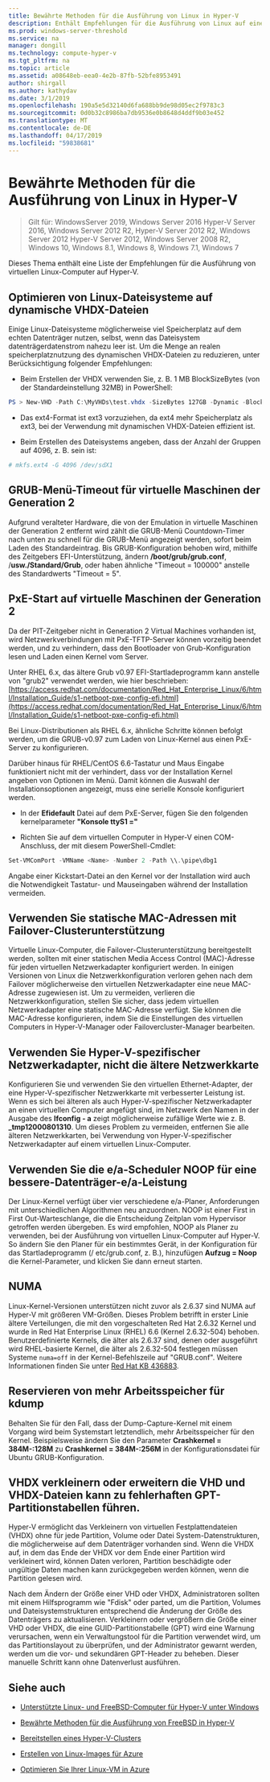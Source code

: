 ```yaml
---
title: Bewährte Methoden für die Ausführung von Linux in Hyper-V
description: Enthält Empfehlungen für die Ausführung von Linux auf einem virtuellen Computer
ms.prod: windows-server-threshold
ms.service: na
manager: dongill
ms.technology: compute-hyper-v
ms.tgt_pltfrm: na
ms.topic: article
ms.assetid: a08648eb-eea0-4e2b-87fb-52bfe8953491
author: shirgall
ms.author: kathydav
ms.date: 3/1/2019
ms.openlocfilehash: 190a5e5d32140d6fa688bb9de98d05ec2f9783c3
ms.sourcegitcommit: 0d0b32c8986ba7db9536e0b8648d4ddf9b03e452
ms.translationtype: MT
ms.contentlocale: de-DE
ms.lasthandoff: 04/17/2019
ms.locfileid: "59838681"
---
```

# <a name="best-practices-for-running-linux-on-hyper-v"></a>Bewährte Methoden für die Ausführung von Linux in Hyper-V

>Gilt für: WindowsServer 2019, Windows Server 2016 Hyper-V Server 2016, Windows Server 2012 R2, Hyper-V Server 2012 R2, Windows Server 2012 Hyper-V Server 2012, Windows Server 2008 R2, Windows 10, Windows 8.1, Windows 8, Windows 7.1, Windows 7

Dieses Thema enthält eine Liste der Empfehlungen für die Ausführung von virtuellen Linux-Computer auf Hyper-V.

## <a name="tuning-linux-file-systems-on-dynamic-vhdx-files"></a>Optimieren von Linux-Dateisysteme auf dynamische VHDX-Dateien

Einige Linux-Dateisysteme möglicherweise viel Speicherplatz auf dem echten Datenträger nutzen, selbst, wenn das Dateisystem datenträgerdatenstrom nahezu leer ist. Um die Menge an realen speicherplatznutzung des dynamischen VHDX-Dateien zu reduzieren, unter Berücksichtigung folgender Empfehlungen:

* Beim Erstellen der VHDX verwenden Sie, z. B. 1 MB BlockSizeBytes (von der Standardeinstellung 32MB) in PowerShell:

```Powershell
PS > New-VHD -Path C:\MyVHDs\test.vhdx -SizeBytes 127GB -Dynamic -BlockSizeBytes 1MB
```

* Das ext4-Format ist ext3 vorzuziehen, da ext4 mehr Speicherplatz als ext3, bei der Verwendung mit dynamischen VHDX-Dateien effizient ist.

* Beim Erstellen des Dateisystems angeben, dass der Anzahl der Gruppen auf 4096, z. B. sein ist:

```bash
# mkfs.ext4 -G 4096 /dev/sdX1

```

## <a name="grub-menu-timeout-on-generation-2-virtual-machines"></a>GRUB-Menü-Timeout für virtuelle Maschinen der Generation 2

Aufgrund veralteter Hardware, die von der Emulation in virtuelle Maschinen der Generation 2 entfernt wird zählt die GRUB-Menü Countdown-Timer nach unten zu schnell für die GRUB-Menü angezeigt werden, sofort beim Laden des Standardeintrag. Bis GRUB-Konfiguration behoben wird, mithilfe des Zeitgebers EFI-Unterstützung, ändern **/boot/grub/grub.conf**, /**usw./Standard/Grub**, oder haben ähnliche "Timeout = 100000" anstelle des Standardwerts "Timeout = 5".

## <a name="pxe-boot-on-generation-2-virtual-machines"></a>PxE-Start auf virtuelle Maschinen der Generation 2

Da der PIT-Zeitgeber nicht in Generation 2 Virtual Machines vorhanden ist, wird Netzwerkverbindungen mit PxE-TFTP-Server können vorzeitig beendet werden, und zu verhindern, dass den Bootloader von Grub-Konfiguration lesen und Laden einen Kernel vom Server.

Unter RHEL 6.x, das ältere Grub v0.97 EFI-Startladeprogramm kann anstelle von "grub2" verwendet werden, wie hier beschrieben: [https://access.redhat.com/documentation/Red_Hat_Enterprise_Linux/6/html/Installation_Guide/s1-netboot-pxe-config-efi.html](https://access.redhat.com/documentation/Red_Hat_Enterprise_Linux/6/html/Installation_Guide/s1-netboot-pxe-config-efi.html)

Bei Linux-Distributionen als RHEL 6.x, ähnliche Schritte können befolgt werden, um die GRUB-v0.97 zum Laden von Linux-Kernel aus einen PxE-Server zu konfigurieren.

Darüber hinaus für RHEL/CentOS 6.6-Tastatur und Maus Eingabe funktioniert nicht mit der verhindert, dass vor der Installation Kernel angeben von Optionen im Menü. Damit können die Auswahl der Installationsoptionen angezeigt, muss eine serielle Konsole konfiguriert werden.

* In der **Efidefault** Datei auf dem PxE-Server, fügen Sie den folgenden kernelparameter **"Konsole ttyS1 ="**

* Richten Sie auf dem virtuellen Computer in Hyper-V einen COM-Anschluss, der mit diesem PowerShell-Cmdlet:

```Powershell
Set-VMComPort -VMName <Name> -Number 2 -Path \\.\pipe\dbg1

```

Angabe einer Kickstart-Datei an den Kernel vor der Installation wird auch die Notwendigkeit Tastatur- und Mauseingaben während der Installation vermeiden.

## <a name="use-static-mac-addresses-with-failover-clustering"></a>Verwenden Sie statische MAC-Adressen mit Failover-Clusterunterstützung

Virtuelle Linux-Computer, die Failover-Clusterunterstützung bereitgestellt werden, sollten mit einer statischen Media Access Control (MAC)-Adresse für jeden virtuellen Netzwerkadapter konfiguriert werden. In einigen Versionen von Linux die Netzwerkkonfiguration verloren gehen nach dem Failover möglicherweise den virtuellen Netzwerkadapter eine neue MAC-Adresse zugewiesen ist. Um zu vermeiden, verlieren die Netzwerkkonfiguration, stellen Sie sicher, dass jedem virtuellen Netzwerkadapter eine statische MAC-Adresse verfügt. Sie können die MAC-Adresse konfigurieren, indem Sie die Einstellungen des virtuellen Computers in Hyper-V-Manager oder Failovercluster-Manager bearbeiten.

## <a name="use-hyper-v-specific-network-adapters-not-the-legacy-network-adapter"></a>Verwenden Sie Hyper-V-spezifischer Netzwerkadapter, nicht die ältere Netzwerkkarte

Konfigurieren Sie und verwenden Sie den virtuellen Ethernet-Adapter, der eine Hyper-V-spezifischer Netzwerkkarte mit verbesserter Leistung ist. Wenn es sich bei älteren als auch Hyper-V-spezifischer Netzwerkadapter an einen virtuellen Computer angefügt sind, im Netzwerk den Namen in der Ausgabe des **Ifconfig - a** zeigt möglicherweise zufällige Werte wie z. B. **_tmp12000801310**. Um dieses Problem zu vermeiden, entfernen Sie alle älteren Netzwerkkarten, bei Verwendung von Hyper-V-spezifischer Netzwerkadapter auf einem virtuellen Linux-Computer.

## <a name="use-io-scheduler-noop-for-better-disk-io-performance"></a>Verwenden Sie die e/a-Scheduler NOOP für eine bessere-Datenträger-e/a-Leistung

Der Linux-Kernel verfügt über vier verschiedene e/a-Planer, Anforderungen mit unterschiedlichen Algorithmen neu anzuordnen. NOOP ist einer First in First Out-Warteschlange, die die Entscheidung Zeitplan vom Hypervisor getroffen werden übergeben. Es wird empfohlen, NOOP als Planer zu verwenden, bei der Ausführung von virtuellen Linux-Computer auf Hyper-V. So ändern Sie den Planer für ein bestimmtes Gerät, in der Konfiguration für das Startladeprogramm (/ etc/grub.conf, z. B.), hinzufügen **Aufzug = Noop** die Kernel-Parameter, und klicken Sie dann erneut starten.

## <a name="numa"></a>NUMA

Linux-Kernel-Versionen unterstützen nicht zuvor als 2.6.37 sind NUMA auf Hyper-V mit größeren VM-Größen. Dieses Problem betrifft in erster Linie ältere Verteilungen, die mit den vorgeschalteten Red Hat 2.6.32 Kernel und wurde in Red Hat Enterprise Linux (RHEL) 6.6 (Kernel 2.6.32-504) behoben. Benutzerdefinierte Kernels, die älter als 2.6.37 sind, denen oder ausgeführt wird RHEL-basierte Kernel, die älter als 2.6.32-504 festlegen müssen Systeme `numa=off` in der Kernel-Befehlszeile auf "GRUB.conf". Weitere Informationen finden Sie unter [Red Hat KB 436883](https://access.redhat.com/solutions/436883).

## <a name="reserve-more-memory-for-kdump"></a>Reservieren von mehr Arbeitsspeicher für kdump

Behalten Sie für den Fall, dass der Dump-Capture-Kernel mit einem Vorgang wird beim Systemstart letztendlich, mehr Arbeitsspeicher für den Kernel. Beispielsweise ändern Sie den Parameter **Crashkernel = 384M-:128M** zu **Crashkernel = 384M-:256M** in der Konfigurationsdatei für Ubuntu GRUB-Konfiguration.

## <a name="shrinking-vhdx-or-expanding-vhd-and-vhdx-files-can-result-in-erroneous-gpt-partition-tables"></a>VHDX verkleinern oder erweitern die VHD und VHDX-Dateien kann zu fehlerhaften GPT-Partitionstabellen führen.

Hyper-V ermöglicht das Verkleinern von virtuellen Festplattendateien (VHDX) ohne für jede Partition, Volume oder Datei System-Datenstrukturen, die möglicherweise auf dem Datenträger vorhanden sind. Wenn die VHDX auf, in dem das Ende der VHDX vor dem Ende einer Partition wird verkleinert wird, können Daten verloren, Partition beschädigte oder ungültige Daten machen kann zurückgegeben werden können, wenn die Partition gelesen wird.

Nach dem Ändern der Größe einer VHD oder VHDX, Administratoren sollten mit einem Hilfsprogramm wie "Fdisk" oder parted, um die Partition, Volumes und Dateisystemstrukturen entsprechend die Änderung der Größe des Datenträgers zu aktualisieren. Verkleinern oder vergrößern die Größe einer VHD oder VHDX, die eine GUID-Partitionstabelle (GPT) wird eine Warnung verursachen, wenn ein Verwaltungstool für die Partition verwendet wird, um das Partitionslayout zu überprüfen, und der Administrator gewarnt werden, werden um die vor- und sekundären GPT-Header zu beheben. Dieser manuelle Schritt kann ohne Datenverlust ausführen.

## <a name="see-also"></a>Siehe auch

* [Unterstützte Linux- und FreeBSD-Computer für Hyper-V unter Windows](Supported-Linux-and-FreeBSD-virtual-machines-for-Hyper-V-on-Windows.md)

* [Bewährte Methoden für die Ausführung von FreeBSD in Hyper-V](Best-practices-for-running-FreeBSD-on-Hyper-V.md)

* [Bereitstellen eines Hyper-V-Clusters](https://technet.microsoft.com/library/jj863389.aspx)

* [Erstellen von Linux-Images für Azure](https://docs.microsoft.com/en-us/azure/virtual-machines/linux/create-upload-generic)

* [Optimieren Sie Ihrer Linux-VM in Azure](https://docs.microsoft.com/en-us/azure/virtual-machines/linux/optimization)
